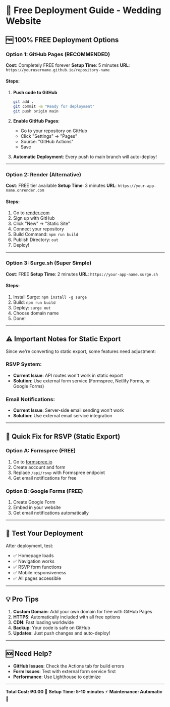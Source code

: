 # 🚀 Free Deployment Guide - Wedding Website

## 🆓 **100% FREE Deployment Options**

### **Option 1: GitHub Pages (RECOMMENDED)**
**Cost**: Completely FREE forever
**Setup Time**: 5 minutes
**URL**: `https://yourusername.github.io/repository-name`

#### Steps:
1. **Push code to GitHub**
   ```bash
   git add .
   git commit -m "Ready for deployment"
   git push origin main
   ```

2. **Enable GitHub Pages**:
   - Go to your repository on GitHub
   - Click "Settings" → "Pages"
   - Source: "GitHub Actions"
   - Save

3. **Automatic Deployment**: Every push to main branch will auto-deploy!

---

### **Option 2: Render (Alternative)**
**Cost**: FREE tier available
**Setup Time**: 3 minutes
**URL**: `https://your-app-name.onrender.com`

#### Steps:
1. Go to [render.com](https://render.com)
2. Sign up with GitHub
3. Click "New" → "Static Site"
4. Connect your repository
5. Build Command: `npm run build`
6. Publish Directory: `out`
7. Deploy!

---

### **Option 3: Surge.sh (Super Simple)**
**Cost**: FREE
**Setup Time**: 2 minutes
**URL**: `https://your-app-name.surge.sh`

#### Steps:
1. Install Surge: `npm install -g surge`
2. Build: `npm run build`
3. Deploy: `surge out`
4. Choose domain name
5. Done!

---

## ⚠️ **Important Notes for Static Export**

Since we're converting to static export, some features need adjustment:

### **RSVP System**:
- **Current Issue**: API routes won't work in static export
- **Solution**: Use external form service (Formspree, Netlify Forms, or Google Forms)

### **Email Notifications**:
- **Current Issue**: Server-side email sending won't work
- **Solution**: Use external email service integration

---

## 🔧 **Quick Fix for RSVP (Static Export)**

### **Option A: Formspree (FREE)**
1. Go to [formspree.io](https://formspree.io)
2. Create account and form
3. Replace `/api/rsvp` with Formspree endpoint
4. Get email notifications for free

### **Option B: Google Forms (FREE)**
1. Create Google Form
2. Embed in your website
3. Get email notifications automatically

---

## 📱 **Test Your Deployment**

After deployment, test:
- ✅ Homepage loads
- ✅ Navigation works
- ✅ RSVP form functions
- ✅ Mobile responsiveness
- ✅ All pages accessible

---

## 💡 **Pro Tips**

1. **Custom Domain**: Add your own domain for free with GitHub Pages
2. **HTTPS**: Automatically included with all free options
3. **CDN**: Fast loading worldwide
4. **Backup**: Your code is safe on GitHub
5. **Updates**: Just push changes and auto-deploy!

---

## 🆘 **Need Help?**

- **GitHub Issues**: Check the Actions tab for build errors
- **Form Issues**: Test with external form service first
- **Performance**: Use Lighthouse to optimize

---

**Total Cost: ₱0.00** 🎉
**Setup Time: 5-10 minutes** ⚡
**Maintenance: Automatic** 🤖
